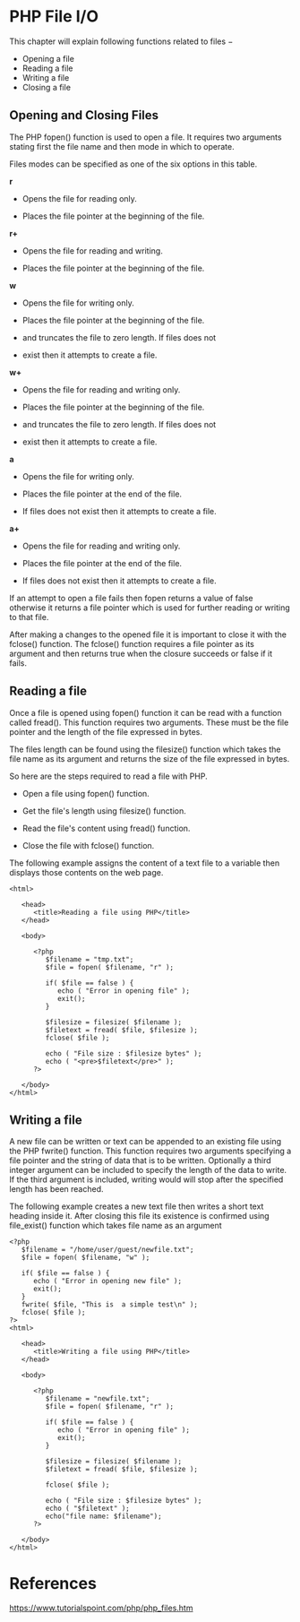 # PHP File I/O

This chapter will explain following functions related to files −

- Opening a file
- Reading a file
- Writing a file
- Closing a file

## Opening and Closing Files
The PHP fopen() function is used to open a file. It requires two arguments stating first the file name and then mode in which to operate.

Files modes can be specified as one of the six options in this table.

**r**

- Opens the file for reading only.

- Places the file pointer at the beginning of the file.

**r+**

- Opens the file for reading and writing.

- Places the file pointer at the beginning of the file.

**w**

- Opens the file for writing only.

- Places the file pointer at the beginning of the file.

- and truncates the file to zero length. If files does not

- exist then it attempts to create a file.

**w+**

- Opens the file for reading and writing only.

- Places the file pointer at the beginning of the file.

- and truncates the file to zero length. If files does not

- exist then it attempts to create a file.

**a**

- Opens the file for writing only.

- Places the file pointer at the end of the file.

- If files does not exist then it attempts to create a file.

**a+**

- Opens the file for reading and writing only.

- Places the file pointer at the end of the file.

- If files does not exist then it attempts to create a file.

If an attempt to open a file fails then fopen returns a value of false otherwise it returns a file pointer which is used for further reading or writing to that file.

After making a changes to the opened file it is important to close it with the fclose() function. The fclose() function requires a file pointer as its argument and then returns true when the closure succeeds or false if it fails.

## Reading a file
Once a file is opened using fopen() function it can be read with a function called fread(). This function requires two arguments. These must be the file pointer and the length of the file expressed in bytes.

The files length can be found using the filesize() function which takes the file name as its argument and returns the size of the file expressed in bytes.

So here are the steps required to read a file with PHP.

- Open a file using fopen() function.

- Get the file's length using filesize() function.

- Read the file's content using fread() function.

- Close the file with fclose() function.

The following example assigns the content of a text file to a variable then displays those contents on the web page.
```
<html>

   <head>
      <title>Reading a file using PHP</title>
   </head>

   <body>

      <?php
         $filename = "tmp.txt";
         $file = fopen( $filename, "r" );

         if( $file == false ) {
            echo ( "Error in opening file" );
            exit();
         }

         $filesize = filesize( $filename );
         $filetext = fread( $file, $filesize );
         fclose( $file );

         echo ( "File size : $filesize bytes" );
         echo ( "<pre>$filetext</pre>" );
      ?>

   </body>
</html>
```

## Writing a file
A new file can be written or text can be appended to an existing file using the PHP fwrite() function. This function requires two arguments specifying a file pointer and the string of data that is to be written. Optionally a third integer argument can be included to specify the length of the data to write. If the third argument is included, writing would will stop after the specified length has been reached.

The following example creates a new text file then writes a short text heading inside it. After closing this file its existence is confirmed using file_exist() function which takes file name as an argument
```
<?php
   $filename = "/home/user/guest/newfile.txt";
   $file = fopen( $filename, "w" );

   if( $file == false ) {
      echo ( "Error in opening new file" );
      exit();
   }
   fwrite( $file, "This is  a simple test\n" );
   fclose( $file );
?>
<html>

   <head>
      <title>Writing a file using PHP</title>
   </head>

   <body>

      <?php
         $filename = "newfile.txt";
         $file = fopen( $filename, "r" );

         if( $file == false ) {
            echo ( "Error in opening file" );
            exit();
         }

         $filesize = filesize( $filename );
         $filetext = fread( $file, $filesize );

         fclose( $file );

         echo ( "File size : $filesize bytes" );
         echo ( "$filetext" );
         echo("file name: $filename");
      ?>

   </body>
</html>
```

# References
https://www.tutorialspoint.com/php/php_files.htm
